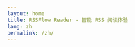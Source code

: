 ```yaml
---
layout: home
title: RSSFlow Reader - 智能 RSS 阅读体验
lang: zh
permalink: /zh/
---
```


<!-- 现有的中文内容移到这里 --> 